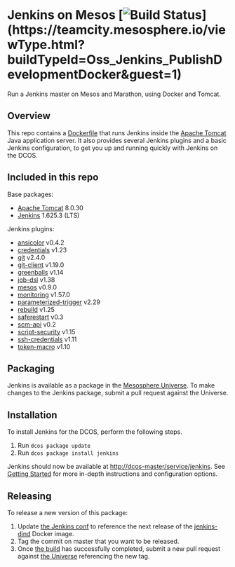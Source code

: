 # Jenkins on Mesos [![Build Status](https://teamcity.mesosphere.io/guestAuth/app/rest/builds/buildType:(id:Oss_Jenkins_PublishDevelopmentDocker)/statusIcon)](https://teamcity.mesosphere.io/viewType.html?buildTypeId=Oss_Jenkins_PublishDevelopmentDocker&guest=1)
Run a Jenkins master on Mesos and Marathon, using Docker and Tomcat.

## Overview
This repo contains a [Dockerfile](Dockerfile) that runs Jenkins inside the
[Apache Tomcat][tomcat-home] Java application server. It also provides several
Jenkins plugins and a basic Jenkins configuration, to get you up and running
quickly with Jenkins on the DCOS.

## Included in this repo
Base packages:
  * [Apache Tomcat][tomcat-home] 8.0.30
  * [Jenkins][jenkins-home] 1.625.3 (LTS)

Jenkins plugins:
  * [ansicolor][ansicolor-plugin] v0.4.2
  * [credentials][credentials-plugin] v1.23
  * [git][git-plugin] v2.4.0
  * [git-client][git-client-plugin] v1.19.0
  * [greenballs][greenballs-plugin] v1.14
  * [job-dsl][job-dsl-plugin] v1.38
  * [mesos][mesos-plugin] v0.9.0
  * [monitoring][monitoring-plugin] v1.57.0
  * [parameterized-trigger][parameterized-trigger-plugin] v2.29
  * [rebuild][rebuild-plugin] v1.25
  * [saferestart][saferestart-plugin] v0.3
  * [scm-api][scm-api-plugin] v0.2
  * [script-security][script-security-plugin] v1.15
  * [ssh-credentials][ssh-credentials-plugin] v1.11
  * [token-macro][token-macro-plugin] v1.10

## Packaging
Jenkins is available as a package in the [Mesosphere Universe][universe].
To make changes to the Jenkins package, submit a pull request against the
Universe.

## Installation
To install Jenkins for the DCOS, perform the following steps.

  1. Run `dcos package update`
  2. Run `dcos package install jenkins`

Jenkins should now be available at <http://dcos-master/service/jenkins>. See [Getting Started][getting-started] for more in-depth instructions and configuration options.

## Releasing
To release a new version of this package:

  1. Update [the Jenkins conf][jenkins-conf] to reference the next release of the [jenkins-dind][jenkins-dind] Docker image.
  2. Tag the commit on master that you want to be released.
  3. Once [the build][teamcity-build] has successfully completed, submit a new pull request against [the Universe][universe] referencing the new tag.

[ansicolor-plugin]: https://wiki.jenkins-ci.org/display/JENKINS/AnsiColor+Plugin
[credentials-plugin]: https://wiki.jenkins-ci.org/display/JENKINS/Credentials+Plugin
[getting-started]: http://mesosphere.github.io/jenkins-mesos/docs/
[git-plugin]: https://wiki.jenkins-ci.org/display/JENKINS/Git+Plugin
[git-client-plugin]: https://wiki.jenkins-ci.org/display/JENKINS/Git+Client+Plugin
[greenballs-plugin]: https://wiki.jenkins-ci.org/display/JENKINS/Green+Balls
[jenkins-conf]: /conf/jenkins/config.xml
[jenkins-dind]: /dind-agent/README.md
[jenkins-home]: https://jenkins-ci.org/
[job-dsl-plugin]: https://wiki.jenkins-ci.org/display/JENKINS/Job+DSL+Plugin
[mesos-plugin]: https://wiki.jenkins-ci.org/display/JENKINS/Mesos+Plugin
[monitoring-plugin]: https://wiki.jenkins-ci.org/display/JENKINS/Monitoring
[parameterized-trigger-plugin]: https://wiki.jenkins-ci.org/display/JENKINS/Parameterized+Trigger+Plugin
[rebuild-plugin]: https://wiki.jenkins-ci.org/display/JENKINS/Rebuild+Plugin
[saferestart-plugin]: https://wiki.jenkins-ci.org/display/JENKINS/SafeRestart+Plugin
[scm-api-plugin]: https://wiki.jenkins-ci.org/display/JENKINS/SCM+API+Plugin
[script-security-plugin]: https://wiki.jenkins-ci.org/display/JENKINS/Script+Security+Plugin
[ssh-credentials-plugin]: https://wiki.jenkins-ci.org/display/JENKINS/SSH+Credentials+Plugin
[teamcity-build]: https://teamcity.mesosphere.io/viewType.html?buildTypeId=Oss_Jenkins_PublishReleaseDocker
[token-macro-plugin]: https://wiki.jenkins-ci.org/display/JENKINS/Token+Macro+Plugin
[tomcat-home]: http://tomcat.apache.org
[universe]: https://github.com/mesosphere/universe

